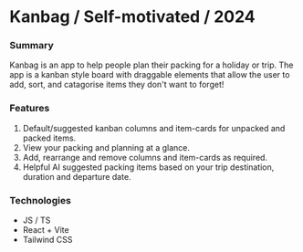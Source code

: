 # Kanbag / Self-motivated / 2024

### Summary

Kanbag is an app to help people plan their packing for a holiday or trip. The app is a kanban style board with draggable elements that allow the user to add, sort, and catagorise items they don't want to forget!

### Features

1. Default/suggested kanban columns and item-cards for unpacked and packed items.
2. View your packing and planning at a glance.
3. Add, rearrange and remove columns and item-cards as required.
4. Helpful AI suggested packing items based on your trip destination, duration and departure date.

### Technologies

- JS / TS
- React + Vite
- Tailwind CSS
